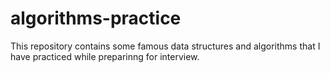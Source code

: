 # algorithms-practice

This repository contains some famous data structures and algorithms that I have practiced while preparinng for interview.
